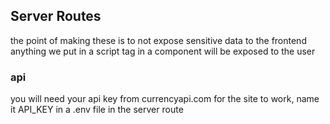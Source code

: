 ## Server Routes

the point of making these is to not expose sensitive data to the frontend
anything we put in a script tag in a component will be exposed to the user

### api

you will need your api key from currencyapi.com for the site to work, name it API_KEY in a .env file in the server route
